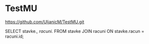 # TestMU
https://github.com/UljanicM/TestMU.git

SELECT stavke.*, racuni.*
FROM stavke
JOIN racuni ON stavke.racun = racuni.id;